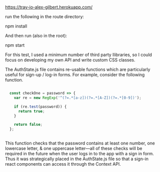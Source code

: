https://tray-io-alex-gilbert.herokuapp.com/

run the following in the route directory:

npm install

And then run (also in the root):

npm start

For this test, I used a minimum number of third party llibraries, so I could focus on developing my own API and write custom CSS classes.

The AuthState.js file contains re-usable functions which are particularly useful for sign-up / log-in forms. For example, consider the following function.

```javascript

  const checkOne = password => {
    var re = new RegExp('^(?=.*[a-z])(?=.*[A-Z])(?=.*[0-9])');

    if (re.test(password)) {
      return true;
    }

    return false;
  };
  
  ```
  
This function checks that the password contains at least one number, one lowercase letter, & one uppercase letter—all of these checks will be required in the future when the user logs in to the app with a sign in form. Thus it was strategically placed in the AuthState.js file so that a sign-in react components can access it through the Context API.

